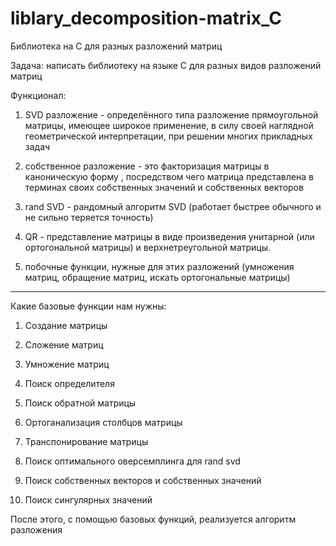 # liblary_decomposition-matrix_C
Библиотека на С для разных разложений матриц

Задача: написать библиотеку на языке С для разных видов разложений матриц

Функционал:

1) SVD разложение - определённого типа разложение прямоугольной матрицы, имеющее широкое применение, в силу своей наглядной геометрической интерпретации, при решении многих прикладных задач

2) собственное разложение - это факторизация матрицы в каноническую форму , посредством чего матрица представлена ​​в терминах своих собственных значений и собственных векторов 

3) rand SVD - рандомный алгоритм SVD (работает быстрее обычного и не сильно теряется точность)

4) QR - представление матрицы в виде произведения унитарной (или ортогональной матрицы) и верхнетреугольной матрицы.

5) побочные функции, нужные для этих разложений (умножения матриц, обращение матриц, искать ортогональные матрицы)

---------------

Какие базовые функции нам нужны:

1) Создание матрицы

2) Сложение матриц

3) Умножение матриц

4) Поиск определителя

5) Поиск обратной матрицы

6) Ортоганализация столбцов матрицы

7) Транспонирование матрицы

8) Поиск оптимального оверсемплинга для rand svd 

9) Поиск собственных векторов и собственных значений 

10) Поиск сингулярных значений 


После этого, с помощью базовых функций, реализуется алгоритм разложения
